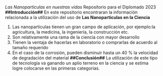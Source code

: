 *Las Nanopartículas en nuestras vidas*
Repositorio para el Diplomado 2023
**##Introducción##**
En este repositorio encontraran la información relacionada a la utilización del uso de **Las Nanoparticulas en la Ciencia**
1. Las nanoparticulas tienen un gran campo de aplicación, por ejemplo:la agricultura, la medicina, la ingeniería, la construcción etc.
2. Son relativamente una rama de la ciencia con mayor desarrollo
3. Tienen la ventaja de hacerlas en laboratorio o comprarlas de acuerdo al tamaño requerido
4. En el caso de la corrosión, pueden disminuir hasta un 40 % la velocidad de degradación del material
**##Conclusión##**
La utilización de este tipo de tecnología va ganando un aplio terreno en la ciencia y se estima logre colocarse en las primeras categorias. 
